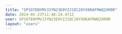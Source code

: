 ```yaml
---
title: "SP107ENYMVJ2YN23E0YZJ1DC28YX0KAFRWQ2XR0R"
date: 2024-05-23T11:48:24.471Z
user: SP107ENYMVJ2YN23E0YZJ1DC28YX0KAFRWQ2XR0R
layout: "users"
---
```

    